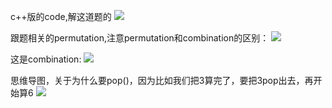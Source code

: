 c++版的code,解这道题的
![](https://i.imgur.com/LZeLzgE.jpg)

跟题相关的permutation,注意permutation和combination的区别：
![](https://i.imgur.com/z2jpShJ.jpg)

这是combination:
![](https://i.imgur.com/YvEyM9G.jpg)

思维导图，关于为什么要pop()，因为比如我们把3算完了，要把3pop出去，再开始算6
![](https://i.imgur.com/cyp94xQ.png)
